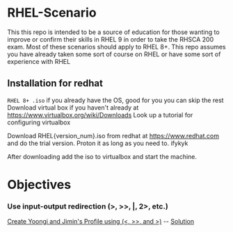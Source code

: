 # RHEL-Scenario
This this repo is intended to be a source of education for those wanting to improve or confirm their skills in RHEL 9
in order to take the RHSCA 200 exam.
Most of these scenarios should apply to RHEL 8+.
This repo assumes you have already taken some sort of course on RHEL or have some sort of experience with RHEL

## Installation for redhat
`RHEL 8+ .iso`
if you already have the OS, good for you you can skip the rest
Download virtual box if you haven't already at https://www.virtualbox.org/wiki/Downloads
Look up a tutorial for configuring virtualbox

Download RHEL{version_num}.iso from redhat at https://www.redhat.com
and do the trial version. Proton it as long as you need to. ifykyk

After downloading add the iso to virtualbox and start the machine.

# Objectives
<!--
## Understand and use essential tools
Scenario 1 -
### Access a shell prompt and issue commands with correct syntax
Scenario 1 -
-->

### Use input-output redirection (>, >>, |, 2>, etc.)
[Create Yoongi and Jimin's Profile using (<, >>, and >)](https://github.com/Oluwa-Temmy/RHEL-Scenario/blob/main/RHCSAEX200/EssentialTools/Scenerio1.txt) -- [Solution](https://github.com/Oluwa-Temmy/RHEL-Scenario/blob/main/RHCSAEX200/EssentialTools/Scenerio1_Solution.txt)
<!--
### Use grep and regular expressions to analyze text
### Access remote systems using SSH
-->
